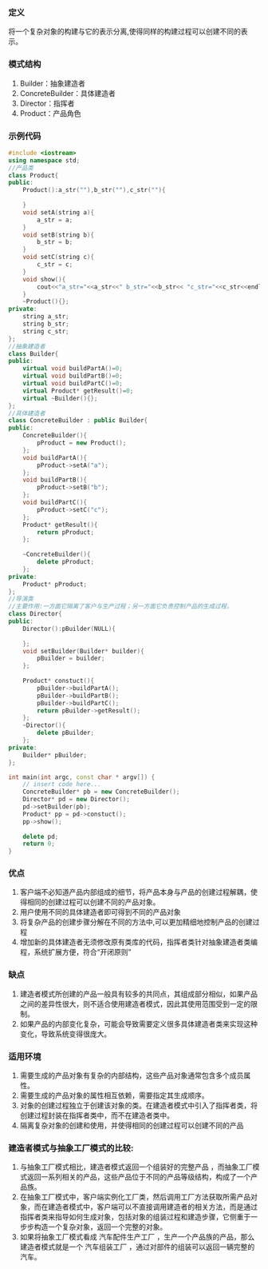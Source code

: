 ### 定义
将一个复杂对象的构建与它的表示分离,使得同样的构建过程可以创建不同的表示。

### 模式结构
1. Builder：抽象建造者
2. ConcreteBuilder：具体建造者
3. Director：指挥者
4. Product：产品角色

### 示例代码
```cpp
#include <iostream>
using namespace std;
//产品类
class Product{
public:
    Product():a_str(""),b_str(""),c_str(""){
        
    }
    void setA(string a){
        a_str = a;
    }
    void setB(string b){
        b_str = b;
    }
    void setC(string c){
        c_str = c;
    }
    void show(){
        cout<<"a_str="<<a_str<<" b_str="<<b_str<< "c_str="<<c_str<<endl;
    }
    ~Product(){};
private:
    string a_str;
    string b_str;
    string c_str;
};
//抽象建造者
class Builder{
public:
    virtual void buildPartA()=0;
    virtual void buildPartB()=0;
    virtual void buildPartC()=0;
    virtual Product* getResult()=0;
    virtual ~Builder(){};
};
//具体建造者
class ConcreteBuilder : public Builder{
public:
    ConcreteBuilder(){
        pProduct = new Product();
    };
    void buildPartA(){
        pProduct->setA("a");
    };
    void buildPartB(){
        pProduct->setB("b");
    };
    void buildPartC(){
        pProduct->setC("c");
    };
    Product* getResult(){
        return pProduct;
    };
    
    ~ConcreteBuilder(){
        delete pProduct;
    };
private:
    Product* pProduct;
};
//导演类
//主要作用:一方面它隔离了客户与生产过程；另一方面它负责控制产品的生成过程。
class Director{
public:
    Director():pBuilder(NULL){
        
    };
    void setBuilder(Builder* builder){
        pBuilder = builder;
    };
    
    Product* constuct(){
        pBuilder->buildPartA();
        pBuilder->buildPartB();
        pBuilder->buildPartC();
        return pBuilder->getResult();
    };
    ~Director(){
        delete pBuilder;
    };
private:
    Builder* pBuilder;
};

int main(int argc, const char * argv[]) {
    // insert code here...
    ConcreteBuilder* pb = new ConcreteBuilder();
    Director* pd = new Director();
    pd->setBuilder(pb);
    Product* pp = pd->constuct();
    pp->show();
    
    delete pd;
    return 0;
}
```

### 优点
1. 客户端不必知道产品内部组成的细节，将产品本身与产品的创建过程解耦，使得相同的创建过程可以创建不同的产品对象。
2. 用户使用不同的具体建造者即可得到不同的产品对象
3. 将复杂产品的创建步骤分解在不同的方法中,可以更加精细地控制产品的创建过程
4. 增加新的具体建造者无须修改原有类库的代码，指挥者类针对抽象建造者类编程，系统扩展方便，符合“开闭原则”

### 缺点
1. 建造者模式所创建的产品一般具有较多的共同点，其组成部分相似，如果产品之间的差异性很大，则不适合使用建造者模式，因此其使用范围受到一定的限制。
2. 如果产品的内部变化复杂，可能会导致需要定义很多具体建造者类来实现这种变化，导致系统变得很庞大。

### 适用环境
1. 需要生成的产品对象有复杂的内部结构，这些产品对象通常包含多个成员属性。
2. 需要生成的产品对象的属性相互依赖，需要指定其生成顺序。
3. 对象的创建过程独立于创建该对象的类。在建造者模式中引入了指挥者类，将创建过程封装在指挥者类中，而不在建造者类中。
4. 隔离复杂对象的创建和使用，并使得相同的创建过程可以创建不同的产品

### 建造者模式与抽象工厂模式的比较:
1. 与抽象工厂模式相比，建造者模式返回一个组装好的完整产品 ，而抽象工厂模式返回一系列相关的产品，这些产品位于不同的产品等级结构，构成了一个产品族。
2. 在抽象工厂模式中，客户端实例化工厂类，然后调用工厂方法获取所需产品对象，而在建造者模式中，客户端可以不直接调用建造者的相关方法，而是通过指挥者类来指导如何生成对象，包括对象的组装过程和建造步骤，它侧重于一步步构造一个复杂对象，返回一个完整的对象。
3. 如果将抽象工厂模式看成 汽车配件生产工厂 ，生产一个产品族的产品，那么建造者模式就是一个 汽车组装工厂 ，通过对部件的组装可以返回一辆完整的汽车。
